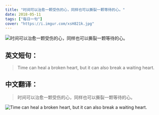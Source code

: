 ```yaml
---
title: "时间可以治愈一颗受伤的心，同样也可以撕裂一颗等待的心。"
date: 2018-05-11
tags: ["每日一句"]
cover: "https://i.imgur.com/xsH821k.jpg"
---
```


![时间可以治愈一颗受伤的心，同样也可以撕裂一颗等待的心。](https://i.imgur.com/WhkBMF2.jpg)

## 英文短句：
> Time can heal a broken heart, but it can also break a waiting heart.

<!--more-->

## 中文翻译：
> 时间可以治愈一颗受伤的心，同样也可以撕裂一颗等待的心。

![Time can heal a broken heart, but it can also break a waiting heart.](https://i.imgur.com/ZdUXvdo.jpg)

